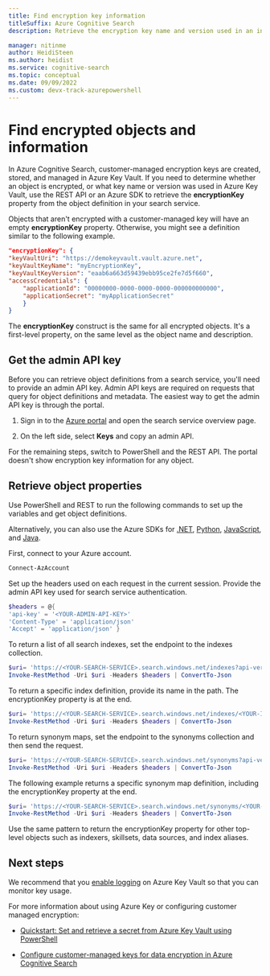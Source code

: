 ```yaml
---
title: Find encryption key information
titleSuffix: Azure Cognitive Search
description: Retrieve the encryption key name and version used in an index or synonym map so that you can manage the key in Azure Key Vault.

manager: nitinme
author: HeidiSteen
ms.author: heidist
ms.service: cognitive-search
ms.topic: conceptual
ms.date: 09/09/2022 
ms.custom: devx-track-azurepowershell
---
```


# Find encrypted objects and information

In Azure Cognitive Search, customer-managed encryption keys are created, stored, and managed in Azure Key Vault. If you need to determine whether an object is encrypted, or what key name or version was used in Azure Key Vault, use the REST API or an Azure SDK to retrieve the **encryptionKey** property from the object definition in your search service.

Objects that aren't encrypted with a customer-managed key will have an empty **encryptionKey** property. Otherwise, you might see a definition similar to the following example.

```json
"encryptionKey": {
"keyVaultUri": "https://demokeyvault.vault.azure.net",
"keyVaultKeyName": "myEncryptionKey",
"keyVaultKeyVersion": "eaab6a663d59439ebb95ce2fe7d5f660",
"accessCredentials": {
    "applicationId": "00000000-0000-0000-0000-000000000000",
    "applicationSecret": "myApplicationSecret"
    }
}
```

The **encryptionKey** construct is the same for all encrypted objects. It's a first-level property, on the same level as the object name and description.

## Get the admin API key

Before you can retrieve object definitions from a search service, you'll need to provide an admin API key. Admin API keys are required on requests that query for object definitions and metadata. The easiest way to get the admin API key is through the portal.

1. Sign in to the [Azure portal](https://portal.azure.com/) and open the search service overview page.

1. On the left side, select **Keys** and copy an admin API. 

For the remaining steps, switch to PowerShell and the REST API. The portal doesn't show encryption key information for any object.

## Retrieve object properties

Use PowerShell and REST to run the following commands to set up the variables and get object definitions. 

Alternatively, you can also use the Azure SDKs for [.NET](/dotnet/api/azure.search.documents.indexes.searchindexclient.getindexes), [Python](/python/api/azure-search-documents/azure.search.documents.indexes.searchindexclient), [JavaScript](/javascript/api/@azure/search-documents/searchindexclient), and [Java](/java/api/com.azure.search.documents.indexes.searchindexclient.getindex).

First, connect to your Azure account.

```powershell
Connect-AzAccount
```

Set up the headers used on each request in the current session. Provide the admin API key used for search service authentication.

```powershell
$headers = @{
'api-key' = '<YOUR-ADMIN-API-KEY>'
'Content-Type' = 'application/json'
'Accept' = 'application/json' }
```

To return a list of all search indexes, set the endpoint to the indexes collection.

```powershell
$uri= 'https://<YOUR-SEARCH-SERVICE>.search.windows.net/indexes?api-version=2020-06-30&$select=name'
Invoke-RestMethod -Uri $uri -Headers $headers | ConvertTo-Json
```

To return a specific index definition, provide its name in the path. The encryptionKey property is at the end.

```powershell
$uri= 'https://<YOUR-SEARCH-SERVICE>.search.windows.net/indexes/<YOUR-INDEX-NAME>?api-version=2020-06-30'
Invoke-RestMethod -Uri $uri -Headers $headers | ConvertTo-Json
```

To return synonym maps, set the endpoint to the synonyms collection and then send the request.

```powershell
$uri= 'https://<YOUR-SEARCH-SERVICE>.search.windows.net/synonyms?api-version=2020-06-30&$select=name'
Invoke-RestMethod -Uri $uri -Headers $headers | ConvertTo-Json
```

The following example returns a specific synonym map definition, including the encryptionKey property at the end.

```powershell
$uri= 'https://<YOUR-SEARCH-SERVICE>.search.windows.net/synonyms/<YOUR-SYNONYM-MAP-NAME>?api-version=2020-06-30'
Invoke-RestMethod -Uri $uri -Headers $headers | ConvertTo-Json
```

Use the same pattern to return the encryptionKey property for other top-level objects such as indexers, skillsets, data sources, and index aliases.

## Next steps

We recommend that you [enable logging](../key-vault/general/logging.md) on Azure Key Vault so that you can monitor key usage.

For more information about using Azure Key or configuring customer managed encryption:

+ [Quickstart: Set and retrieve a secret from Azure Key Vault using PowerShell](../key-vault/secrets/quick-create-powershell.md)

+ [Configure customer-managed keys for data encryption in Azure Cognitive Search](search-security-manage-encryption-keys.md)
